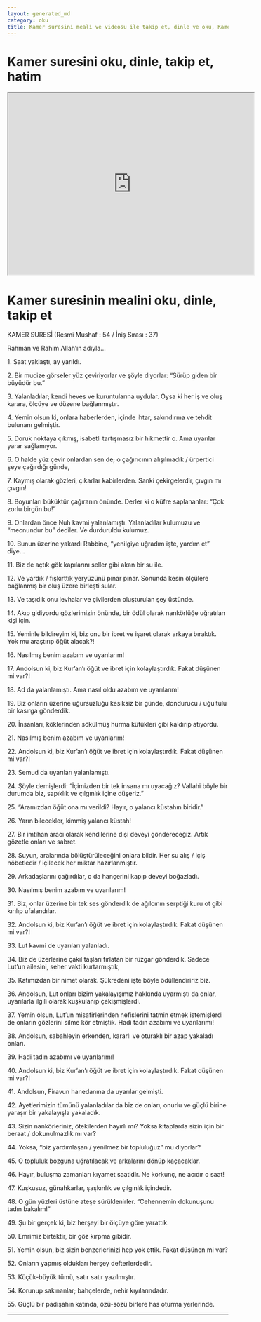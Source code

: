 ```yaml
---
layout: generated_md
category: oku
title: Kamer suresini meali ve videosu ile takip et, dinle ve oku, Kamer dinle, Kamer meali, hatim dinle, hatim yap.
---
```


<div class="container">
  <div class="row">
    <div class="col-lg-12">
      <h1>Kamer suresini oku, dinle, takip et, hatim</h1>
      <!--<div class="div-youtube-embed">-->
      <div class="">
        <iframe width="560" height="415" src="https://www.youtube.com/embed/">frameborder="0" allowfullscreen></iframe>
      </div>
    </div>
  </div>

  <div class="row">
    <div class="col-lg-12">
      <h1>Kamer suresinin mealini oku, dinle, takip et</h1>
      <div><p>KAMER SURESİ (Resmi Mushaf : 54 / İniş Sırası : 37)</p><p>Rahman ve Rahim Allah’ın adıyla…</p><p></p><p></p><p>1. Saat yaklaştı, ay yarıldı.</p><p></p><p></p><p>2. Bir mucize görseler yüz çeviriyorlar ve şöyle diyorlar: “Sürüp giden bir büyüdür bu.”</p><p></p><p></p><p>3. Yalanladılar; kendi heves ve kuruntularına uydular. Oysa ki her iş ve oluş karara, ölçüye ve düzene bağlanmıştır.</p><p></p><p></p><p>4. Yemin olsun ki, onlara haberlerden, içinde ihtar, sakındırma ve tehdit bulunanı gelmiştir.</p><p></p><p></p><p>5. Doruk noktaya çıkmış, isabetli tartışmasız bir hikmettir o. Ama uyarılar yarar sağlamıyor.</p><p></p><p></p><p>6. O halde yüz çevir onlardan sen de; o çağırıcının alışılmadık / ürpertici şeye çağırdığı günde,</p><p></p><p></p><p>7. Kaymış olarak gözleri, çıkarlar kabirlerden. Sanki çekirgelerdir, çıvgın mı çıvgın!</p><p></p><p></p><p>8. Boyunları büküktür çağıranın önünde. Derler ki o küfre saplananlar: “Çok zorlu birgün bu!”</p><p></p><p></p><p>9. Onlardan önce Nuh kavmi yalanlamıştı. Yalanladılar kulumuzu ve “mecnundur bu” dediler. Ve durduruldu kulumuz.</p><p></p><p></p><p>10. Bunun üzerine yakardı Rabbine, “yenilgiye uğradım işte, yardım et” diye…</p><p></p><p></p><p>11. Biz de açtık gök kapılarını seller gibi akan bir su ile.</p><p></p><p></p><p>12. Ve yardık / fışkırttık yeryüzünü pınar pınar. Sonunda kesin ölçülere bağlanmış bir oluş üzere birleşti sular.</p><p></p><p></p><p>13. Ve taşıdık onu levhalar ve çivilerden oluşturulan şey üstünde.</p><p></p><p></p><p>14. Akıp gidiyordu gözlerimizin önünde, bir ödül olarak nankörlüğe uğratılan kişi için.</p><p></p><p></p><p>15. Yeminle bildireyim ki, biz onu bir ibret ve işaret olarak arkaya bıraktık. Yok mu araştırıp öğüt alacak?!</p><p></p><p></p><p>16. Nasılmış benim azabım ve uyarılarım!</p><p></p><p></p><p>17. Andolsun ki, biz Kur’an’ı öğüt ve ibret için kolaylaştırdık. Fakat düşünen mi var?!</p><p></p><p></p><p>18. Ad da yalanlamıştı. Ama nasıl oldu azabım ve uyarılarım!</p><p></p><p></p><p>19. Biz onların üzerine uğursuzluğu kesiksiz bir günde, dondurucu / uğultulu bir kasırga gönderdik.</p><p></p><p></p><p>20. İnsanları, köklerinden sökülmüş hurma kütükleri gibi kaldırıp atıyordu.</p><p></p><p></p><p>21. Nasılmış benim azabım ve uyarılarım!</p><p></p><p></p><p>22. Andolsun ki, biz Kur’an’ı öğüt ve ibret için kolaylaştırdık. Fakat düşünen mi var?!</p><p></p><p></p><p>23. Semud da uyarıları yalanlamıştı.</p><p></p><p></p><p>24. Şöyle demişlerdi: “İçimizden bir tek insana mı uyacağız? Vallahi böyle bir durumda biz, sapıklık ve çılgınlık içine düşeriz.”</p><p></p><p></p><p>25. “Aramızdan öğüt ona mı verildi? Hayır, o yalancı küstahın biridir.”</p><p></p><p></p><p>26. Yarın bilecekler, kimmiş yalancı küstah!</p><p></p><p></p><p>27. Bir imtihan aracı olarak kendilerine dişi deveyi göndereceğiz. Artık gözetle onları ve sabret.</p><p></p><p></p><p>28. Suyun, aralarında bölüştürüleceğini onlara bildir. Her su alış / içiş nöbetledir / içilecek her miktar hazırlanmıştır.</p><p></p><p></p><p>29. Arkadaşlarını çağırdılar, o da hançerini kapıp deveyi boğazladı.</p><p></p><p></p><p>30. Nasılmış benim azabım ve uyarılarım!</p><p></p><p></p><p>31. Biz, onlar üzerine bir tek ses gönderdik de ağılcının serptiği kuru ot gibi kırılıp ufalandılar.</p><p></p><p></p><p>32. Andolsun ki, biz Kur’an’ı öğüt ve ibret için kolaylaştırdık. Fakat düşünen mi var?!</p><p></p><p></p><p>33. Lut kavmi de uyarıları yalanladı.</p><p></p><p></p><p>34. Biz de üzerlerine çakıl taşları fırlatan bir rüzgar gönderdik. Sadece Lut’un ailesini, seher vakti kurtarmıştık,</p><p></p><p></p><p>35. Katımızdan bir nimet olarak. Şükredeni işte böyle ödüllendiririz biz.</p><p></p><p></p><p>36. Andolsun, Lut onları bizim yakalayışımız hakkında uyarmıştı da onlar, uyarılarla ilgili olarak kuşkulanıp çekişmişlerdi.</p><p></p><p></p><p>37. Yemin olsun, Lut’un misafirlerinden nefislerini tatmin etmek istemişlerdi de onların gözlerini silme kör etmiştik. Hadi tadın azabımı ve uyarılarımı!</p><p></p><p></p><p>38. Andolsun, sabahleyin erkenden, kararlı ve oturaklı bir azap yakaladı onları.</p><p></p><p></p><p>39. Hadi tadın azabımı ve uyarılarımı!</p><p></p><p></p><p>40. Andolsun ki, biz Kur’an’ı öğüt ve ibret için kolaylaştırdık. Fakat düşünen mi var?!</p><p></p><p></p><p>41. Andolsun, Firavun hanedanına da uyarılar gelmişti.</p><p></p><p></p><p>42. Ayetlerimizin tümünü yalanladılar da biz de onları, onurlu ve güçlü birine yaraşır bir yakalayışla yakaladık.</p><p></p><p></p><p>43. Sizin nankörleriniz, ötekilerden hayırlı mı? Yoksa kitaplarda sizin için bir beraat / dokunulmazlık mı var?</p><p></p><p></p><p>44. Yoksa, “biz yardımlaşan / yenilmez bir topluluğuz” mu diyorlar?</p><p></p><p></p><p>45. O topluluk bozguna uğratılacak ve arkalarını dönüp kaçacaklar.</p><p></p><p></p><p>46. Hayır, buluşma zamanları kıyamet saatidir. Ne korkunç, ne acıdır o saat!</p><p></p><p></p><p>47. Kuşkusuz, günahkarlar, şaşkınlık ve çılgınlık içindedir.</p><p></p><p></p><p>48. O gün yüzleri üstüne ateşe sürüklenirler. “Cehennemin dokunuşunu tadın bakalım!”</p><p></p><p></p><p>49. Şu bir gerçek ki, biz herşeyi bir ölçüye göre yarattık.</p><p></p><p></p><p>50. Emrimiz birtektir, bir göz kırpma gibidir.</p><p></p><p></p><p>51. Yemin olsun, biz sizin benzerlerinizi hep yok ettik. Fakat düşünen mi var?</p><p></p><p></p><p>52. Onların yapmış oldukları herşey defterlerdedir.</p><p></p><p></p><p>53. Küçük-büyük tümü, satır satır yazılmıştır.</p><p></p><p></p><p>54. Korunup sakınanlar; bahçelerde, nehir kıyılarındadır.</p><p></p><p></p><p>55. Güçlü bir padişahın katında, özü-sözü birlere has oturma yerlerinde.</p><p></p><p></p><p></p><p></p></div>
    </div>
  </div>
</div>
<hr />